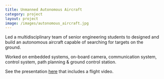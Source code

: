 ```yaml
---
title: Unmanned Autonomous Aircraft
category: project
layout: project
image: /images/autonomous_aircraft.jpg
---
```

Led a multidisciplinary team of senior engineering students to designed and
build an autonomous aircraft capable of searching for targets on the ground.

Worked on embedded systems, on-board camera, communication system, control system,
path planning & ground control station.

See the presentation [here](http://prezi.com/tqf6abczi6bg/?utm_campaign=share&utm_medium=copy)
that includes a flight video.
